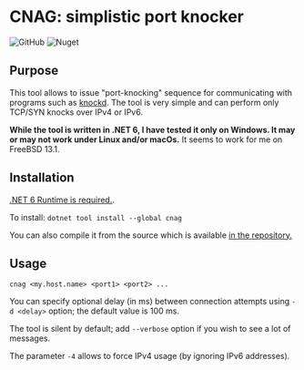 # CNAG: simplistic port knocker


![GitHub](https://img.shields.io/github/license/avysk/cnag?style=for-the-badge)
![Nuget](https://img.shields.io/nuget/v/cnag?style=for-the-badge)



## Purpose

This tool allows to issue "port-knocking" sequence for communicating with
programs such as [knockd](https://github.com/jvinet/knock/). The tool is
very simple and can perform only TCP/SYN knocks over IPv4 or IPv6.

**While the tool is written in .NET 6, I have tested it only on Windows. It may
or may not work under Linux and/or macOs.** It seems to work for me on FreeBSD
13.1.

## Installation

[.NET 6 Runtime is required.](https://dotnet.microsoft.com/en-us/download/dotnet/6.0).

To install: `dotnet tool install --global cnag`

You can also compile it from the source which is available
[in the repository.](https://github.com/avysk/cnag)

## Usage

`cnag <my.host.name> <port1> <port2> ...`

You can specify optional delay (in ms) between connection attempts using `-d <delay>` option; the default value is 100 ms.

The tool is silent by default; add `--verbose` option if you wish to see a lot
of messages.

The parameter `-4` allows to force IPv4 usage (by ignoring IPv6 addresses).
